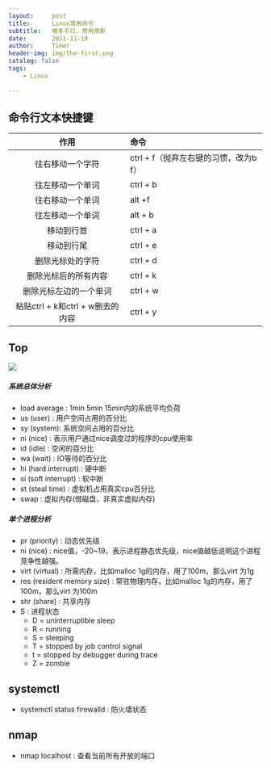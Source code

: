 ```yaml
---
layout:     post
title:      Linux常用命令
subtitle:   嚼多不烂，常用常新
date:       2021-11-19
author:     Timer
header-img: img/the-first.png
catalog: false
tags:
    - Linux

---
```


## 命令行文本快捷键

|               作用               | 命令                                  |
| :------------------------------: | :------------------------------------ |
|         往右移动一个字符         | ctrl + f（抛弃左右键的习惯，改为b f） |
|         往左移动一个单词         | ctrl + b                              |
|         往右移动一个单词         | alt +f                                |
|         往左移动一个单词         | alt + b                               |
|            移动到行首            | ctrl + a                              |
|            移动到行尾            | ctrl + e                              |
|         删除光标处的字符         | ctrl + d                              |
|       删除光标后的所有内容       | ctrl + k                              |
|      删除光标左边的一个单词      | ctrl + w                              |
| 粘贴ctrl + k和ctrl + w删去的内容 | ctrl + y                              |



## Top

![](https://gitee.com/timerizaya/timer-pic/raw/master/img/image-20211124004541079.png) 

##### 系统总体分析

- load average : 1min 5min 15min内的系统平均负荷
- us (user) : 用户空间占用的百分比
- sy (system): 系统空间占用的百分比
- ni (nice) : 表示用户通过nice调度过的程序的cpu使用率
- id (idle) : 空闲的百分比
- wa (wait) : IO等待的百分比
- hi (hard interrupt) : 硬中断
- si (soft interrupt) : 软中断
- st (steal time) : 虚拟机占用真实cpu百分比    
- swap : 虚拟内存(借磁盘，非真实虚拟内存)

##### 单个进程分析

- pr (priority) : 动态优先级
- ni (nice) : nice值，-20~19，表示进程静态优先级，nice值越低说明这个进程竞争性越强。
- virt (virtual) : 所需内存，比如malloc 1g的内存，用了100m，那么virt 为1g
- res (resident memory size) : 常驻物理内存，比如malloc 1g的内存，用了100m，那么virt 为100m
- shr (share) : 共享内存
- S :  进程状态
  - D = uninterruptible sleep
  - R = running
  - S = sleeping
  - T = stopped by job control signal
  - t = stopped by debugger during trace
  - Z = zombie

## systemctl

- systemctl status firewalld : 防火墙状态

## nmap

- nmap localhost : 查看当前所有开放的端口

